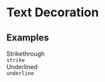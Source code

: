 # Text Decoration

## Examples

<div class="pa3 ba b-gray-300 mb4">
    <div class="row">
        <div class="col m:w-1/2 mb3 m:mb0">
            <div class="bg-gray-200 pa2 strike">Strikethrough</div>
            <code class="mt1 clipboard">strike</code>
        </div>
        <div class="col m:w-1/2">
            <div class="bg-gray-200 pa2 underline">Underlined</div>
            <code class="mt1 clipboard">underline</code>
        </div>
    </div>
</div>
